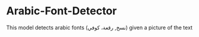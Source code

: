 # Arabic-Font-Detector
This model detects arabic fonts (نسخ, رقعة، كوفي) given a picture of the text
